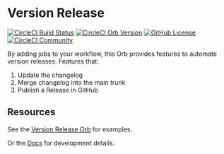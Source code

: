 # Version Release

[![CircleCI Build Status](https://circleci.com/gh/kohirens/version-release-orb.svg?style=shield "CircleCI Build Status")](https://circleci.com/gh/kohirens/version-release-orb) [![CircleCI Orb Version](https://badges.circleci.com/orbs/kohirens/version-release.svg)](https://circleci.com/orbs/registry/orb/kohirens/version-release) [![GitHub License](https://img.shields.io/badge/license-MIT-lightgrey.svg)](https://raw.githubusercontent.com/kohirens/version-release-orb/master/LICENSE) [![CircleCI Community](https://img.shields.io/badge/community-CircleCI%20Discuss-343434.svg)](https://discuss.circleci.com/c/ecosystem/orbs)

By adding jobs to your workflow, this Orb provides features to automate version releases. Features that:

1. Update the changelog
2. Merge changelog into the main trunk
3. Publish a Release in GitHub

## Resources

See the [Version Release Orb](https://circleci.com/developer/orbs/orb/kohirens/version-release#usage-git-chglog-update) for examples.

Or the [Docs](/docs/index.md) for development details.
